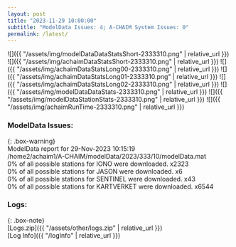 ```yaml
---
layout: post
title: "2023-11-29 10:00:00"
subtitle: "ModelData Issues: 4; A-CHAIM System Issues: 0"
permalink: /latest/
---
```


![]({{ "/assets/img/modelDataDataStatsShort-2333310.png" | relative_url }})
![]({{ "/assets/img/achaimDataStatsShort-2333310.png" | relative_url }})
![]({{ "/assets/img/achaimDataStatsLong00-2333310.png" | relative_url }})
![]({{ "/assets/img/achaimDataStatsLong01-2333310.png" | relative_url }})
![]({{ "/assets/img/achaimDataStatsLong02-2333310.png" | relative_url }})
![]({{ "/assets/img/modelDataDataStats-2333310.png" | relative_url }})
![]({{ "/assets/img/modelDataStationStats-2333310.png" | relative_url }})
![]({{ "/assets/img/achaimRunTime-2333310.png" | relative_url }})


### ModelData Issues:  
  
{: .box-warning}  
 ModelData report for 29-Nov-2023 10:15:19   
 /home2/achaim1/A-CHAIM/modelData/2023/333/10/modelData.mat   
 0% of all possible stations for IONO were downloaded. x2323   
 0% of all possible stations for JASON were downloaded. x6   
 0% of all possible stations for SENTINEL were downloaded. x43   
 0% of all possible stations for KARTVERKET were downloaded. x6544   
  


### Logs:  
  
{: .box-note}  
[Logs.zip]({{ "/assets/other/logs.zip" | relative_url }})  
[Log Info]({{ "/logInfo" | relative_url }})  
